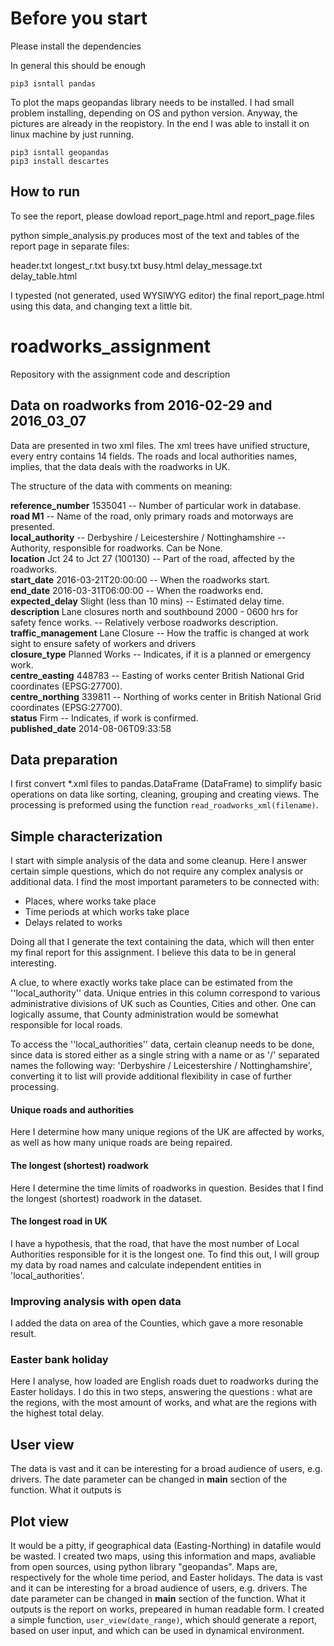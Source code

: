# Before you start

Please install the dependencies


In general this should be enough

```
pip3 isntall pandas
```

To plot the maps geopandas library needs to be installed.
I had small problem installing, depending on OS and python version.
Anyway, the pictures are already in the reopistory. In the end
I was able to install it on linux machine by just running.

```
pip3 isntall geopandas
pip3 install descartes
```

How to run
--

To see the report, please dowload report_page.html and report_page.files

python simple_analysis.py produces most of the text and tables
of the report page in separate files:

header.txt
longest_r.txt
busy.txt
busy.html
delay_message.txt
delay_table.html

I typested (not generated, used WYSIWYG editor) the final report_page.html
using this data, and changing text a little bit.

# roadworks_assignment
Repository with the assignment code and description

Data on roadworks from 2016-02-29 and 2016_03_07
--

Data are presented in two xml files. The xml trees have unified structure,
every entry contains 14 fields. The roads and local authorities names,
implies, that the data deals with the roadworks in UK.

The structure of the data with comments on meaning:

**reference_number** 1535041 -- Number of particular work in database.\
**road M1** --  Name of the road, only primary roads and motorways are presented.\
**local_authority** -- Derbyshire / Leicestershire / Nottinghamshire -- Authority, responsible for roadworks. Can be None.\
**location** Jct 24 to Jct 27 (100130) -- Part of the road, affected by the roadworks.\
**start_date** 2016-03-21T20:00:00 -- When the roadworks start.\
**end_date** 2016-03-31T06:00:00 -- When the roadworks end.\
**expected_delay** Slight (less than 10 mins) -- Estimated delay time.\
**description** Lane closures north and southbound 2000 - 0600 hrs for safety fence works. -- Relatively verbose roadworks description.\
**traffic_management** Lane Closure -- How the traffic is changed at work sight to ensure safety of workers and drivers\
**closure_type** Planned Works -- Indicates, if it is a planned or emergency work.\
**centre_easting** 448783 -- Easting of works center British National Grid coordinates (EPSG:27700).\
**centre_northing** 339811 -- Northing of works center in British National Grid coordinates (EPSG:27700).\
**status** Firm -- Indicates, if work is confirmed.\
**published_date** 2014-08-06T09:33:58

Data preparation
--

I first convert \*.xml files to pandas.DataFrame (DataFrame) to simplify basic operations
on data like sorting, cleaning, grouping and creating views. The processing is preformed
using the function ``read_roadworks_xml(filename)``.

Simple characterization
--

I start with simple analysis of the data and some cleanup. Here I answer certain simple
questions, which do not require any complex analysis or additional data.
I find the most important parameters to be connected with:
- Places, where works take place
- Time periods at which works take place 
- Delays related to works

Doing all that I generate the text containing the data, which will then enter my final
report for this assignment. I believe this data to be in general interesting. 

A clue, to where exactly works take place can be estimated from the ''local_authority''
data. Unique entries in this column correspond to various administrative divisions of UK
such as Counties, Cities and other. One can logically assume, that County administration
would be somewhat responsible for local roads.

To access the ''local_authorities'' data, certain cleanup needs to be done, since data is
stored either as a single string with a name or as '/' separated names the following way:
'Derbyshire / Leicestershire / Nottinghamshire', converting it to list will provide
additional flexibility in case of further processing. 

#### Unique roads and authorities 

Here I determine how many unique regions of the UK are affected by works, as well as how
many unique roads are being repaired.

#### The longest (shortest) roadwork

Here I determine the time limits of roadworks in question. Besides that I find the longest
(shortest) roadwork in the dataset. 

#### The longest road in UK

I have a hypothesis, that the road, that have the most number of Local Authorities
responsible for it is the longest one. To find this out, I will group my data by road 
names and calculate independent entities in 'local_authorities'.

### Improving analysis with open data

I added the data on area of the Counties, which gave a more resonable result.


### Easter bank holiday

Here I analyse, how loaded are English roads duet to roadworks during the Easter holidays.
I do this in two steps, answering the questions : what are the regions, with the most 
amount of works, and what are the regions with the highest total delay.

User view
--
The data is vast and it can be interesting for a broad audience of users, e.g. drivers. 
The date parameter can be changed in __main__ section of the function. What it outputs is

Plot view
--
It would be a pitty, if geographical data (Easting-Northing) in datafile would be wasted.
I created two maps, using this information and maps, avaliable from open sources, using 
python library "geopandas". Maps are, respectively for the whole time period, and Easter 
holidays.
The data is vast and it can be interesting for a broad audience of users, e.g. drivers. 
The date parameter can be changed in __main__ section of the function. What it outputs is
the report on works, prepeared in human readable form.
I created a simple function, `user_view(date_range)`, which should generate a report, 
based on user input, and which can be used in dynamical environment.
